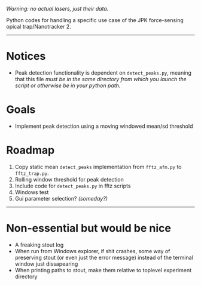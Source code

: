 _Warning: no actual lasers, just their data._

Python codes for handling a specific use case of the JPK force-sensing opical trap/Nanotracker 2.

----
# Notices
- Peak detection functionality is dependent on `detect_peaks.py`, meaning that this file _must be in the same directory from which you launch the script or otherwise be in your python path._ 

# Goals
- Implement peak detection using a moving windowed mean/sd threshold

# Roadmap
1. Copy static mean `detect_peaks` implementation from `fftz_afm.py` to `fftz_trap.py`.
2. Rolling window threshold for peak detection
3. Include code for `detect_peaks.py` in fftz scripts
4. Windows test
5. Gui parameter selection? _(someday?)_

----
# Non-essential but would be nice
- A freaking stout log
- When run from Windows explorer, if shit crashes, some way of preserving stout (or even just the error message) instead of the terminal window just dissapearing
- When printing paths to stout, make them relative to toplevel experiment directory
